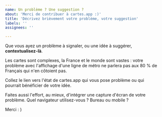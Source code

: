 ```yaml
---
name: Un problème ? Une suggestion ? 
about: 'Merci de contribuer à cartes.app :)'
title: 'Décrivez brièvement votre problème, votre suggestion'
labels: ''
assignees: ''

---
```


Que vous ayez un problème à signaler, ou une idée à suggérer, **contextualisez-là**. 

Les cartes sont complexes, la France et le monde sont vastes : votre problème avec l'affichage d'une ligne de métro ne parlera pas aux 80 % de Français qui n'en côtoient pas. 

Collez le lien vers l'état de cartes.app qui vous pose problème ou qui pourrait bénéficier de votre idée. 

Faites aussi l'effort, au mieux, d'intégrer une capture d'écran de votre problème. 
Quel navigateur utilisez-vous ?
Bureau ou mobile ?

Merci : )
